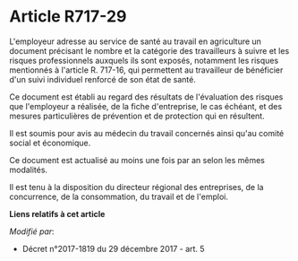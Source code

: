 # Article R717-29

L'employeur adresse au service de santé au travail en agriculture un document précisant le nombre et la catégorie des
travailleurs à suivre et les risques professionnels auxquels ils sont exposés, notamment les risques mentionnés à l'article
R. 717-16, qui permettent au travailleur de bénéficier d'un suivi individuel renforcé de son état de santé.

Ce document est établi au regard des résultats de l'évaluation des risques que l'employeur a réalisée, de la fiche
d'entreprise, le cas échéant, et des mesures particulières de prévention et de protection qui en résultent.

Il est soumis pour avis au médecin du travail concernés ainsi qu'au comité social et économique.

Ce document est actualisé au moins une fois par an selon les mêmes modalités.

Il est tenu à la disposition du directeur régional des entreprises, de la concurrence, de la consommation, du travail et de
l'emploi.

**Liens relatifs à cet article**

_Modifié par_:

  - Décret n°2017-1819 du 29 décembre 2017 - art. 5
